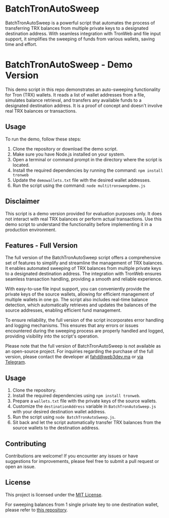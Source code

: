 <h1>BatchTronAutoSweep</h1>

<p>BatchTronAutoSweep is a powerful script that automates the process of transferring TRX balances from multiple private keys to a designated destination address. With seamless integration with TronWeb and file input support, it simplifies the sweeping of funds from various wallets, saving time and effort.</p>

<h1>BatchTronAutoSweep - Demo Version</h1>

<p>This demo script in this repo demonstrates an auto-sweeping functionality for Tron (TRX) wallets. It reads a list of wallet addresses from a file, simulates balance retrieval, and transfers any available funds to a designated destination address. It is a proof of concept and doesn't involve real TRX balances or transactions.</p>

<h2>Usage</h2>

<p>To run the demo, follow these steps:</p>

<ol>
  <li>Clone the repository or download the demo script.</li>
  <li>Make sure you have Node.js installed on your system.</li>
  <li>Open a terminal or command prompt in the directory where the script is located.</li>
  <li>Install the required dependencies by running the command: <code>npm install tronweb</code></li>
  <li>Update the <code>demowallets.txt</code> file with the desired wallet addresses.</li>
  <li>Run the script using the command: <code>node multitronsweepdemo.js</code></li>
</ol>

<h2>Disclaimer</h2>

<p>This script is a demo version provided for evaluation purposes only. It does not interact with real TRX balances or perform actual transactions. Use this demo script to understand the functionality before implementing it in a production environment.</p>


<h2>Features - Full Version</h2>
<p>The full version of the BatchTronAutoSweep script offers a comprehensive set of features to simplify and streamline the management of TRX balances. It enables automated sweeping of TRX balances from multiple private keys to a designated destination address. The integration with TronWeb ensures seamless transaction handling, providing a smooth and reliable experience.</p>
<p>With easy-to-use file input support, you can conveniently provide the private keys of the source wallets, allowing for efficient management of multiple wallets in one go. The script also includes real-time balance detection, which automatically retrieves and updates the balances of the source addresses, enabling efficient fund management.</p>
<p>To ensure reliability, the full version of the script incorporates error handling and logging mechanisms. This ensures that any errors or issues encountered during the sweeping process are properly handled and logged, providing visibility into the script's operation.</p>
<p>Please note that the full version of BatchTronAutoSweep is not available as an open-source project. For inquiries regarding the purchase of the full version, please contact the developer at <a href="mailto:fahd@web3dev.ma">fahd@web3dev.ma</a> or <a href="https://t.me/Thisiswhosthis">via Telegram</a>.</p>
<h2>Usage</h2>

<ol>
  <li>Clone the repository.</li>
  <li>Install the required dependencies using <code>npm install tronweb</code>.</li>
  <li>Prepare a <code>wallets.txt</code> file with the private keys of the source wallets.</li>
  <li>Customize the <code>destinationAddress</code> variable in <code>BatchTronAutoSweep.js</code> with your desired destination wallet address.</li>
  <li>Run the script using <code>node BatchTronAutoSweep.js</code>.</li>
  <li>Sit back and let the script automatically transfer TRX balances from the source wallets to the destination address.</li>
</ol>

<h2>Contributing</h2>

<p>Contributions are welcome! If you encounter any issues or have suggestions for improvements, please feel free to submit a pull request or open an issue.</p>

<h2>License</h2>

<p>This project is licensed under the <a href="LICENSE">MIT License</a>.</p>

<p>For sweeping balances from 1 single private key to one destination wallet, please refer to <a href="https://github.com/ELHARAKA/TrxAutoSweep">this repository</a>.</p>
